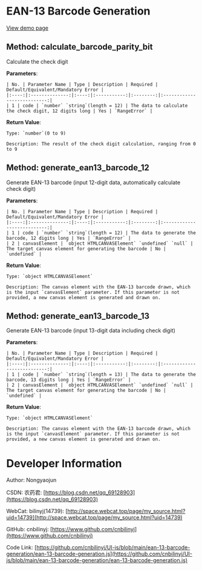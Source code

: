 # EAN-13 Barcode Generation

[View demo page](demo01.html)

## Method: calculate_barcode_parity_bit

Calculate the check digit

**Parameters**:

	| No. | Parameter Name | Type | Description | Required | Default/Equivalent/Mandatory Error |
	|:----:|:--------------:|:----:|:-----------:|:--------:|:---------------------------:|
	| 1 | code | `number` `string`(length = 12) | The data to calculate the check digit, 12 digits long | Yes | `RangeError` |

**Return Value**:

	Type: `number`(0 to 9)

	Description: The result of the check digit calculation, ranging from 0 to 9

## Method: generate_ean13_barcode_12

Generate EAN-13 barcode (input 12-digit data, automatically calculate check digit)

**Parameters**:

	| No. | Parameter Name | Type | Description | Required | Default/Equivalent/Mandatory Error |
	|:----:|:--------------:|:----:|:-----------:|:--------:|:---------------------------:|
	| 1 | code | `number` `string`(length = 12) | The data to generate the barcode, 12 digits long | Yes | `RangeError` |
	| 2 | canvasElement | `object HTMLCANVASElement` `undefined` `null` | The target canvas element for generating the barcode | No | `undefined` |

**Return Value**:

	Type: `object HTMLCANVASElement`

	Description: The canvas element with the EAN-13 barcode drawn, which is the input `canvasElement` parameter. If this parameter is not provided, a new canvas element is generated and drawn on.

## Method: generate_ean13_barcode_13

Generate EAN-13 barcode (input 13-digit data including check digit)

**Parameters**:

	| No. | Parameter Name | Type | Description | Required | Default/Equivalent/Mandatory Error |
	|:----:|:--------------:|:----:|:-----------:|:--------:|:---------------------------:|
	| 1 | code | `number` `string`(length = 13) | The data to generate the barcode, 13 digits long | Yes | `RangeError` |
	| 2 | canvasElement | `object HTMLCANVASElement` `undefined` `null` | The target canvas element for generating the barcode | No | `undefined` |

**Return Value**:

	Type: `object HTMLCANVASElement`

	Description: The canvas element with the EAN-13 barcode drawn, which is the input `canvasElement` parameter. If this parameter is not provided, a new canvas element is generated and drawn on.

# Developer Information

Author: Nongyaojun

CSDN: 农药君: [https://blog.csdn.net/qq_69128903](https://blog.csdn.net/qq_69128903)

WebCat: bilinyj(14739): [http://space.webcat.top/page/my_source.html?uid=14739](http://space.webcat.top/page/my_source.html?uid=14739)

GitHub: cnbilinyj: [https://www.github.com/cnbilinyj](https://www.github.com/cnbilinyj)

Code Link: [https://github.com/cnbilinyj/UI-js/blob/main/ean-13-barcode-generation/ean-13-barcode-generation.js](https://github.com/cnbilinyj/UI-js/blob/main/ean-13-barcode-generation/ean-13-barcode-generation.js)

